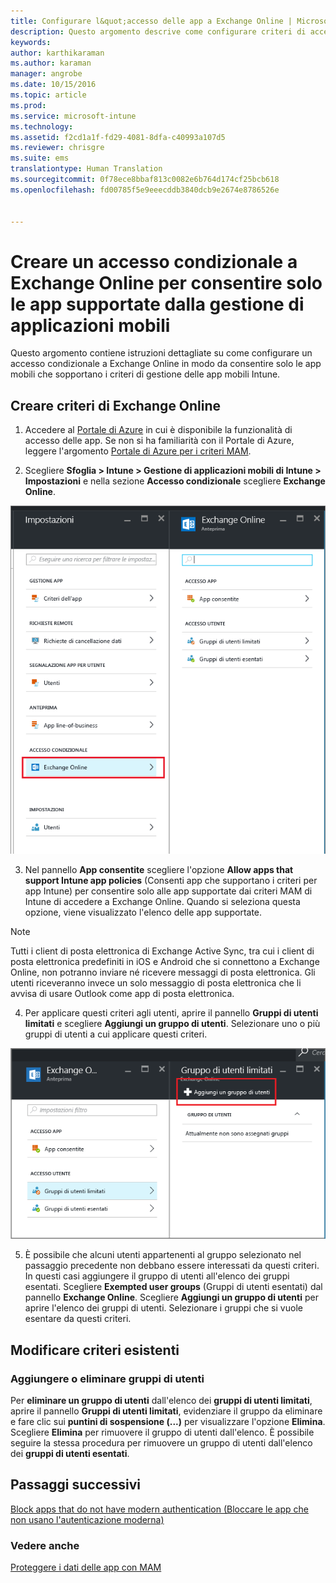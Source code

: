 ```yaml
---
title: Configurare l&quot;accesso delle app a Exchange Online | Microsoft Intune
description: Questo argomento descrive come configurare criteri di accesso condizionale per app MAM.
keywords: 
author: karthikaraman
ms.author: karaman
manager: angrobe
ms.date: 10/15/2016
ms.topic: article
ms.prod: 
ms.service: microsoft-intune
ms.technology: 
ms.assetid: f2cd1a1f-fd29-4081-8dfa-c40993a107d5
ms.reviewer: chrisgre
ms.suite: ems
translationtype: Human Translation
ms.sourcegitcommit: 0f78ece8bbaf813c0082e6b764d174cf25bcb618
ms.openlocfilehash: fd00785f5e9eeecddb3840dcb9e2674e8786526e


---
```


# Creare un accesso condizionale a Exchange Online per consentire solo le app supportate dalla gestione di applicazioni mobili
Questo argomento contiene istruzioni dettagliate su come configurare un accesso condizionale a Exchange Online in modo da consentire solo le app mobili che sopportano i criteri di gestione delle app mobili Intune.


## Creare criteri di Exchange Online
1.  Accedere al [Portale di Azure](portal.azure.com) in cui è disponibile la funzionalità di accesso delle app. Se non si ha familiarità con il Portale di Azure, leggere l'argomento [Portale di Azure per i criteri MAM](azure-portal-for-microsoft-intune-mam-policies.md).

2.  Scegliere **Sfoglia > Intune > Gestione di applicazioni mobili di Intune > Impostazioni** e nella sezione **Accesso condizionale** scegliere **Exchange Online**.

  ![Screenshot del pannello delle impostazioni e sezione dell'accesso condizionale con l'opzione Exchange Online selezionata](../media/mam-ca-settings-exo.png)

3.  Nel pannello **App consentite** scegliere l'opzione **Allow apps that support Intune app policies** (Consenti app che supportano i criteri per app Intune) per consentire solo alle app supportate dai criteri MAM di Intune di accedere a Exchange Online. Quando si seleziona questa opzione, viene visualizzato l'elenco delle app supportate.

  >[!NOTE]
  >Tutti i client di posta elettronica di Exchange Active Sync, tra cui i client di posta elettronica predefiniti in iOS e Android che si connettono a Exchange Online, non potranno inviare né ricevere messaggi di posta elettronica. Gli utenti riceveranno invece un solo messaggio di posta elettronica che li avvisa di usare Outlook come app di posta elettronica. 
4.   Per applicare questi criteri agli utenti, aprire il pannello **Gruppi di utenti limitati** e scegliere **Aggiungi un gruppo di utenti**. Selezionare uno o più gruppi di utenti a cui applicare questi criteri.

  ![Screenshot del pannello Gruppi di utenti limitati e opzione Aggiungi un gruppo di utenti selezionata](../media/mam-ca-add-user-group.png)

5.  È possibile che alcuni utenti appartenenti al gruppo selezionato nel passaggio precedente non debbano essere interessati da questi criteri. In questi casi aggiungere il gruppo di utenti all'elenco dei gruppi esentati. Scegliere **Exempted user groups** (Gruppi di utenti esentati) dal pannello **Exchange Online**. Scegliere **Aggiungi un gruppo di utenti** per aprire l'elenco dei gruppi di utenti. Selezionare i gruppi che si vuole esentare da questi criteri.  

## Modificare criteri esistenti
### Aggiungere o eliminare gruppi di utenti

Per **eliminare un gruppo di utenti** dall'elenco dei **gruppi di utenti limitati**, aprire il pannello **Gruppi di utenti limitati**, evidenziare il gruppo da eliminare e fare clic sui **puntini di sospensione (...)** per visualizzare l'opzione **Elimina**. Scegliere **Elimina** per rimuovere il gruppo di utenti dall'elenco. È possibile seguire la stessa procedura per rimuovere un gruppo di utenti dall'elenco dei **gruppi di utenti esentati**.


## Passaggi successivi
[Block apps that do not have modern authentication (Bloccare le app che non usano l'autenticazione moderna)](block-apps-with-no-modern-authentication.md)
### Vedere anche
[Proteggere i dati delle app con MAM](protect-app-data-using-mobile-app-management-policies-with-microsoft-intune.md)



<!--HONumber=Oct16_HO2-->


